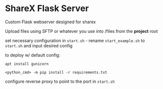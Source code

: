 # ShareX Flask Server

Custom Flask webserver designed for sharex 


Upload files using SFTP or whatever you use into /files from the **project** root


set necessary configuration in `start.sh` - rename `start_example.sh` to `start.sh` and input desired config


to deploy w/ default config: 

```
apt install gunicorn
```

```
<python_cmd> -m pip install -r requirements.txt
```

configure reverse proxy to point to the port in `start.sh`
